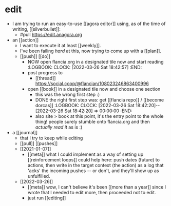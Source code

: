 # edit

- I am trying to run an easy-to-use [[agora editor]] using, as of the time of writing, [[silverbullet]]:
  - #pull https://edit.anagora.org
- an [[action]]
	- I want to execute it at least [[weekly]].
	- I've been failing *hard* at this, now trying to come up with a [[plan]].
	- [[push]] [[do]]
		- NOW open flancia.org in a designated tile now and start reading
		  :LOGBOOK:
		  CLOCK: [2022-03-26 Sat 18:42:57]
		  :END:
		- post progress to
			- [[thread]] https://social.coop/@flancian/108023246863400996
		- open [[book]] in a designated tile now and choose one section
			- this was the wrong first step :)
			- DONE the right first step was: get [[flancia repo]] / [[become dorcas]]
			  :LOGBOOK:
			  CLOCK: [2022-03-26 Sat 18:42:20]--[2022-03-26 Sat 18:42:20] =>  00:00:00
			  :END:
			- also site > book at this point, it's the entry point to the whole thing! people surely stumble onto flancia.org and then *actually read it* as is :)
- a [[journal]]
	- that I try to keep while editing
	- [[pull]] [[pushes]]
	- [[2021-01-07]]
		- [[meta]] what I could implement as a way of setting up [[reinforcement loops]] could help here: push dates (future) to actions, then write in the target context (the action) as a log that 'acks' the incoming pushes -- or don't, and they'll show up as unfulfilled.
	- [[2022-03-26]]
		- [[meta]] wow, I can't believe it's been [[more than a year]] since I wrote that I needed to edit more, then proceeded not to edit.
		- just run [[editing]]
